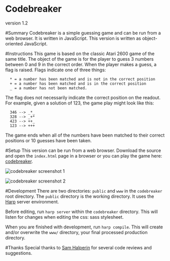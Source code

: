 Codebreaker
===========
version 1.2

#Summary
Codebreaker is a simple guessing game and can be run from a web browser. It is written in JavaScript. This version is written as object-oriented JavaScript.

#Instructions
This game is based on the classic Atari 2600 game of the same
title. The object of the game is for the player to guess 3
numbers between 0 and 9 in the correct order. When the player
makes a guess, a flag is raised. Flags indicate one of three things:

```
  * = a number has been matched and is not in the correct position
  + = a number has been matched and is in the correct position
  _ = a number has not been matched.
```

The flag does not necessarily indicate the correct position on
the readout. For example, given a solution of 123, the game play
might look like this:

```
  346 --> _*_
  328 --> _+*
  423 --> ++_
  123 --> +++
```

The game ends when all of the numbers have been matched
to their correct positions or 10 guesses have been taken.

#Setup
This version can be run from a web browser. Download the source and open the `index.html` page in a browser or you can play the game here: [codebreaker](http://automaton.host-ed.me/apps/cb/).

![codebreaker screenshot 1](https://dl.dropboxusercontent.com/u/54256847/cb-01.png)

![codebreaker screenshot 2](https://dl.dropboxusercontent.com/u/54256847/cb-02.png)

#Development
There are two directories: `public` and `www` in the `codebreaker` root directory. The `public` directory is the working directory. It uses the [Harp](http://harpjs.com/) server environment.

Before editing, run `harp server` within the `codebreaker` directory. This will listen for changes when editing the css: sass stylesheet.

When you are finished with development, run `harp compile`. This will create and/or overwrite the `www/` directory, your final processed production directory.

#Thanks
Special thanks to [Sam Halperin](https://github.com/shalperin) for several code reviews and suggestions.